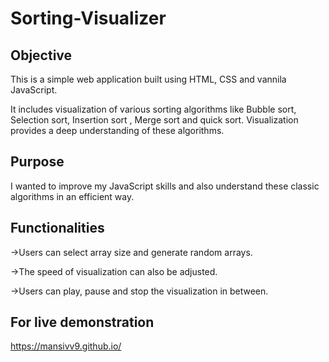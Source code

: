 # Sorting-Visualizer

## Objective

This is a simple web application built using HTML, CSS and vannila JavaScript.

It includes visualization of various sorting algorithms like Bubble sort, Selection sort, Insertion sort , Merge sort and quick sort.
Visualization provides a deep understanding of these algorithms.

## Purpose

I wanted to improve my JavaScript skills and also understand these classic algorithms in an efficient way.


## Functionalities

->Users can select array size and generate random arrays.

->The speed of visualization can also be adjusted.

->Users can play, pause and stop the visualization in between.

## For live demonstration
  https://mansivv9.github.io/


